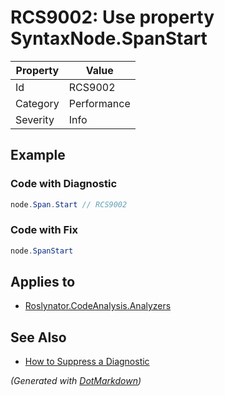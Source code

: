 # RCS9002: Use property SyntaxNode\.SpanStart

| Property | Value       |
| -------- | ----------- |
| Id       | RCS9002     |
| Category | Performance |
| Severity | Info        |

## Example

### Code with Diagnostic

```csharp
node.Span.Start // RCS9002
```

### Code with Fix

```csharp
node.SpanStart
```

## Applies to

* [Roslynator.CodeAnalysis.Analyzers](https://www.nuget.org/packages/Roslynator.CodeAnalysis.Analyzers)

## See Also

* [How to Suppress a Diagnostic](../HowToConfigureAnalyzers.md#how-to-suppress-a-diagnostic)


*\(Generated with [DotMarkdown](http://github.com/JosefPihrt/DotMarkdown)\)*